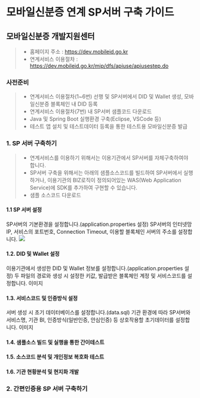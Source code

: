 # 모바일신분증 연계 SP서버 구축 가이드

## 모바일신분증 개발지원센터
> - 홈페이지 주소 : https://dev.mobileid.go.kr
> - 연계서비스 이용절차 : https://dev.mobileid.go.kr/mip/dfs/apiuse/apiusestep.do

### 사전준비
> - 연계서비스 이용절차(1~6번) 선행 및 SP서버에서 DID 및 Wallet 생성, 모바일신분증 블록체인 내 DID 등록
> - 연계서비스 이용절차(7번) 내 SP서버 샘플코드 다운로드
> - Java 및 Spring Boot 실행환경 구축(Eclipse, VSCode 등)
> - 테스트 앱 설치 및 테스트데이터 등록을 통한 테스트용 모바일신분증 발급

### 1. SP 서버 구축하기
> - 연계서비스를 이용하기 위해서는 이용기관에서 SP서버를 자체구축하여야 합니다.
> - SP서버 구축을 위해서는 아래의 샘플소스코드를 빌드하여 SP서버에서 실행하거나, 이용기관의 BIZ로직이 정의되어있는 WAS(Web Application Service)에 SDK를 추가하여 구현할 수 있습니다.
> - 샘플 소스코드 다운로드

#### 1.1 SP 서버 설정
SP서버의 기본환경을 설정합니다.(application.properties 설정)
SP서버의 인터넷망 IP, 서비스의 포트번호, Connection Timeout, 이용할 블록체인 서버의 주소를 설정합니다.
<img src="./스크린샷 2023-10-10 오후 9.26.34.png" />

#### 1.2. DID 및 Wallet 설정
이용기관에서 생성한 DID 및 Wallet 정보를 설정합니다.(application.properties 설정)
두 파일의 경로와 생성 시 설정한 키값, 발급받은 블록체인 계정 및 서비스코드를 설정합니다.
이미지

#### 1.3. 서비스코드 및 인증방식 설정
서버 생성 시 초기 데이터베이스를 설정합니다.(data.sql)
기관 환경에 따라 SP서버와 서비스명, 기관 BI, 인증방식(일반인증, 안심인증) 등 상호작용할 초기데이터를 설정합니다.
이미지

#### 1.4. 샘플소스 빌드 및 실행을 통한 간이테스트

#### 1.5. 소스코드 분석 및 개인정보 복호화 테스트

#### 1.6. 기관 현황분석 및 현지화 개발

### 2. 간편인증용 SP 서버 구축하기
